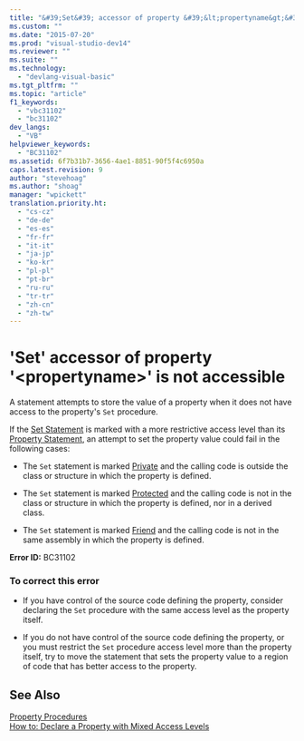 ```yaml
---
title: "&#39;Set&#39; accessor of property &#39;&lt;propertyname&gt;&#39; is not accessible"
ms.custom: ""
ms.date: "2015-07-20"
ms.prod: "visual-studio-dev14"
ms.reviewer: ""
ms.suite: ""
ms.technology: 
  - "devlang-visual-basic"
ms.tgt_pltfrm: ""
ms.topic: "article"
f1_keywords: 
  - "vbc31102"
  - "bc31102"
dev_langs: 
  - "VB"
helpviewer_keywords: 
  - "BC31102"
ms.assetid: 6f7b31b7-3656-4ae1-8851-90f5f4c6950a
caps.latest.revision: 9
author: "stevehoag"
ms.author: "shoag"
manager: "wpickett"
translation.priority.ht: 
  - "cs-cz"
  - "de-de"
  - "es-es"
  - "fr-fr"
  - "it-it"
  - "ja-jp"
  - "ko-kr"
  - "pl-pl"
  - "pt-br"
  - "ru-ru"
  - "tr-tr"
  - "zh-cn"
  - "zh-tw"
---
```

# &#39;Set&#39; accessor of property &#39;&lt;propertyname&gt;&#39; is not accessible
A statement attempts to store the value of a property when it does not have access to the property's `Set` procedure.  
  
 If the [Set Statement](../../../visual-basic\language-reference\statements/set-statement.md) is marked with a more restrictive access level than its [Property Statement](../../../visual-basic\language-reference\statements/property-statement.md), an attempt to set the property value could fail in the following cases:  
  
-   The `Set` statement is marked [Private](../../../visual-basic\language-reference\modifiers/private.md) and the calling code is outside the class or structure in which the property is defined.  
  
-   The `Set` statement is marked [Protected](../../../visual-basic\language-reference\modifiers/protected.md) and the calling code is not in the class or structure in which the property is defined, nor in a derived class.  
  
-   The `Set` statement is marked [Friend](../../../visual-basic\language-reference\modifiers/friend.md) and the calling code is not in the same assembly in which the property is defined.  
  
 **Error ID:** BC31102  
  
### To correct this error  
  
-   If you have control of the source code defining the property, consider declaring the `Set` procedure with the same access level as the property itself.  
  
-   If you do not have control of the source code defining the property, or you must restrict the `Set` procedure access level more than the property itself, try to move the statement that sets the property value to a region of code that has better access to the property.  
  
## See Also  
 [Property Procedures](../../../visual-basic\language-reference\procedures/property-procedures.md)   
 [How to: Declare a Property with Mixed Access Levels](../../../visual-basic\language-reference\procedures/how-to-declare-a-property-with-mixed-access-levels.md)